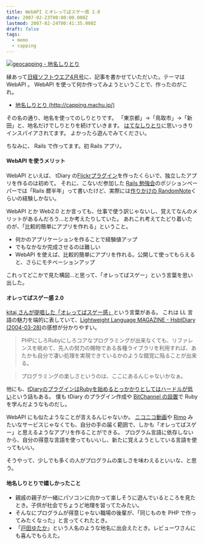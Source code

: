 ```yaml
---
title: WebAPI とオレってばスゲー感 2.0
date: 2007-02-23T00:00:00.000Z
lastmod: 2007-02-24T00:41:35.000Z
draft: false
tags:
  - memo
  - capping
---
```


[![geocapping - 地名しりとり](https://farm1.staticflickr.com/131/398823532_ed680f10f1.jpg "geocapping - 地名しりとり")](http://www.flickr.com/photos/machu/398823532/)

縁あって[日経ソフトウエア4月号](http://itpro.nikkeibp.co.jp/article/MAG/20070221/262725/)に、記事を書かせていただいた。テーマは WebAPI 。 WebAPI を使って何か作ってみようということで、作ったのがこれ。

- [地名しりとり (http://capping.machu.jp/)](http://capping.machu.jp)

その名の通り、地名を使ってのしりとりです。 「東京都」→「鳥取市」→「新田」と、地名だけでしりとりを続けていきます。 [はてなしりとり](http://youkoseki.com/hatenacapping/)に思いっきりインスパイアされてます。 よかったら遊んでみてください。

ちなみに、 Rails で作ってます。初 Rails アプリ。

#### WebAPI を使うメリット

WebAPI といえば、 tDiary の[Flickrプラグイン](http://www.machu.jp/trac/tdiary_plugin/wiki/FlickrPlugin)を作ったくらいで、独立したアプリを作るのは初めて。 それに、こないだ参加した [Rails 勉強会](http://wiki.fdiary.net/rails/?RailsMeetingTokyo-0015)のポジションペーパーでは「Rails 暦半年」って書いたけど、実際には[作りかけの RandomNote](/posts/20061002/p01)くらいの経験しかない。

WebAPI とか Web2.0 とか言っても、仕事で使う訳じゃないし、覚えてなんのメリットがあるんだろう…とか考えたりしていた。 あれこれ考えてたどり着いたのが、「比較的簡単にアプリを作れる」ということ。

- 何かのアプリケーションを作ることで経験値アップ
- でもなかなか完成させるのは難しい
- WebAPI を使えば、比較的簡単にアプリを作れる。公開して使ってもらえると、さらにモチベーションアップ

これってどこかで見た構図…と思って、「オレってばスゲー」という言葉を思い出した。

#### オレってばスゲー感 2.0

[kitaj さんが提唱した「オレってばスゲー感」](http://kitaj.no-ip.com/tdiary/20040404.html#p05)という言葉がある。 これは LL 言語の魅力を端的に表していて、[Lightweight Language MAGAZINE - HsbtDiary (2004-03-28)](http://www.hsbt.org/diary/20040328.html#p04)の感想が分かりやすい。

> PHPにしろRubyにしろコアなプログラミングが出来なくても、リファレンスを眺めて、先人の努力の賜物である各種ライブラリを利用すれば、あたかも自分で凄い処理を実現できているかのような錯覚に陥ることが出来る。

> プログラミングの楽しさというのは、ここにあるんじゃないかなぁ。

他にも、[tDiaryのプラグインはRubyを始めるとっかかりとしてはハードルが低い](http://sho.tdiary.net/20030117.html#p01)という話もある。 僕も tDiary のプラグイン作成や [BitChannel の設置](/posts/20040113/p01)で Ruby を学んだようなものだし。

WebAPI にも似たようなことが言えるんじゃないか。 [ニコニコ動画](http://www.nicovideo.jp/)や [Rimo](http://rimo.tv/) みたいなサービスじゃなくても、自分の手の届く範囲で、しかも「オレってばスゲー」と思えるようなアプリを作ることができる。 プログラム言語に依存しないから、自分の得意な言語を使ってもいいし、新たに覚えようとしている言語を使ってもいい。

そうやって、少しでも多くの人がプログラムの楽しさを味わえるといいな、と思う。

#### 地名しりとりで嬉しかったこと

- 親戚の親子が一緒にパソコンに向かって楽しそうに遊んでいるところを見たとき。子供が社会でちょうど地理を習ってたみたい。
- そんなにプログラムが得意じゃない職場の後輩が、「同じものを PHP で作ってみたくなった」と言ってくれたとき。
- 「[戸田ゆたか](http://www.google.com/search?hl=ja&lr=lang_ja&ie=UTF-8&oe=UTF-8&q=%E6%88%B8%E7%94%B0%E3%82%86%E3%81%9F%E3%81%8B&num=50)」という人名のような地名に出会えたとき。レビューワさんにも喜んでもらえた。
